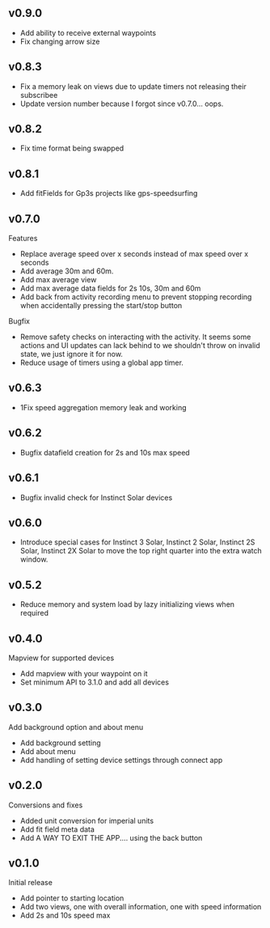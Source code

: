## v0.9.0

- Add ability to receive external waypoints
- Fix changing arrow size

## v0.8.3

- Fix a memory leak on views due to update timers not releasing their subscribee
- Update version number because I forgot since v0.7.0... oops.

## v0.8.2

- Fix time format being swapped

## v0.8.1

- Add fitFields for Gp3s projects like gps-speedsurfing

## v0.7.0

Features
- Replace average speed over x seconds instead of max speed over x seconds
- Add average 30m and 60m.
- Add max average view 
- Add max average data fields for 2s 10s, 30m and 60m 
- Add back from activity recording menu to prevent stopping recording when accidentally pressing the start/stop button

Bugfix
- Remove safety checks on interacting with the activity. It seems some actions and UI updates can lack behind to we shouldn't throw on invalid state, we just ignore it for now.
- Reduce usage of timers using a global app timer.

## v0.6.3

- 1Fix speed aggregation memory leak and working

## v0.6.2

- Bugfix datafield creation for 2s and 10s max speed

## v0.6.1

- Bugfix invalid check for Instinct Solar devices

## v0.6.0

- Introduce special cases for Instinct 3 Solar, Instinct 2 Solar, Instinct 2S Solar, Instinct 2X Solar to move the top right quarter into the extra watch window.

## v0.5.2

- Reduce memory and system load by lazy initializing views when required


## v0.4.0

Mapview for supported devices

- Add mapview with your waypoint on it
- Set minimum API to 3.1.0 and add all devices

## v0.3.0

Add background option and about menu

- Add background setting
- Add about menu
- Add handling of setting device settings through connect app

## v0.2.0

Conversions and fixes

- Added unit conversion for imperial units
- Add fit field meta data
- Add A WAY TO EXIT THE APP.... using the back button

## v0.1.0

Initial release

- Add pointer to starting location
- Add two views, one with overall information, one with speed information
- Add 2s and 10s speed max
